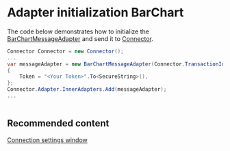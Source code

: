 # Adapter initialization BarChart

The code below demonstrates how to initialize the [BarChartMessageAdapter](xref:StockSharp.BarChart.BarChartMessageAdapter) and send it to [Connector](xref:StockSharp.Algo.Connector).

```cs
Connector Connector = new Connector();				
...				
var messageAdapter = new BarChartMessageAdapter(Connector.TransactionIdGenerator)
{
    Token = "<Your Token>".To<SecureString>(),
};
Connector.Adapter.InnerAdapters.Add(messageAdapter);
...	
							
```

## Recommended content

[Connection settings window](../../../graphical_user_interface/connection_settings_window.md)
